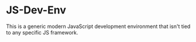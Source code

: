 # JS-Dev-Env

This is a generic modern JavaScript development environment that isn't tied to any specific JS framework.
